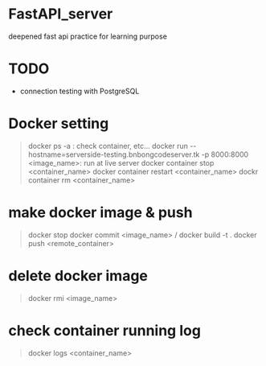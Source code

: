 # FastAPI_server
deepened fast api practice for learning purpose

# TODO
 - connection testing with PostgreSQL

# Docker setting
 > docker ps -a : check container, etc...
 > docker run --hostname=serverside-testing.bnbongcodeserver.tk -p 8000:8000 <image_name>: run at live server
 > docker container stop <container_name>
 > docker container restart <container_name>
 > dockr container rm <container_name>

# make docker image & push
 > docker stop <container>
 > docker commit <container> <image_name> / docker build -t <tag> .
 > docker push <remote_container>

# delete docker image
 > docker rmi <image_name>

# check container running log
 > docker logs <container_name>